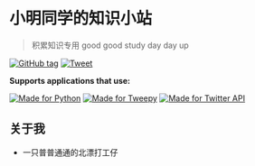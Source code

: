 # 小明同学的知识小站
> 积累知识专用 good good study day day up

[![GitHub tag](https://img.shields.io/github/tag/MichaelCurrin/python-twitter-guide?include_prereleases=&sort=semver)](https://github.com/MichaelCurrin/python-twitter-guide/releases/)
[![Tweet](https://img.shields.io/twitter/url?style=social&url=https%3A%2F%2Fmichaelcurrin.github.io%2Fpython-twitter-guide%2F)][tweet-intent]

[tweet-intent]: https://twitter.com/intent/tweet?url=https%3A%2F%2Fmichaelcurrin.github.io%2Fpython-twitter-guide%2F%23%2F&via=MichaelCurrin&text=Check%20out%20this%20Python%20Twitter%20Guide&hashtags=tweepy%2Ctwitterapi%2Cpython%2Cguide%2Ctutorial

**Supports applications that use:**

[![Made for Python](https://img.shields.io/badge/python->=3.6-blue?logo=python&logoColor=white)](http://python.org/)
[![Made for Tweepy](https://img.shields.io/badge/tweepy->=3.8-blue?logo=twitter&logoColor=white)](http://docs.tweepy.org/)
[![Made for Twitter API](https://img.shields.io/badge/Twitter_API-1.1-blue?logo=twitter&logoColor=white)](https://developer.twitter.com/en/docs)


## 关于我
- 一只普普通通的北漂打工仔